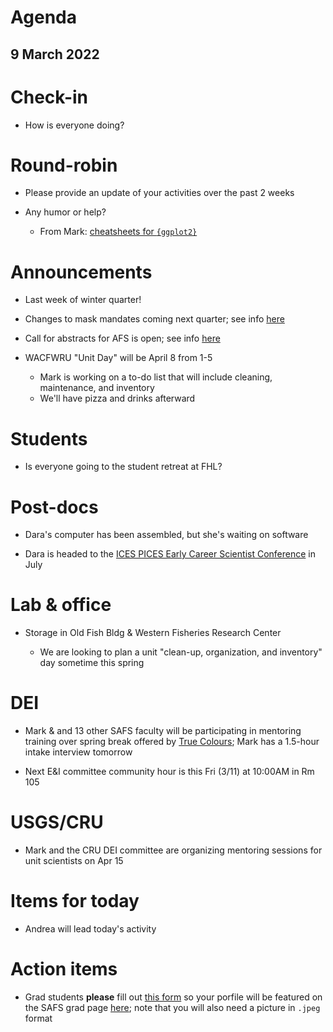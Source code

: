 # Agenda

## 9 March 2022


# Check-in

* How is everyone doing?


# Round-robin

* Please provide an update of your activities over the past 2 weeks

* Any humor or help?
    * From Mark: [cheatsheets for `{ggplot2}`](https://ggplot2tor.com/cheatsheets/)


# Announcements

* Last week of winter quarter!

* Changes to mask mandates coming next quarter; see info [here](https://we.explore.uw.edu/index.php/email/emailWebview?md_id=12192&mkt_tok=NTI3LUFIUi0yNjUAAAGDChetUpq793xkF87u3hF83-cR4-2Hjvlk4hqpYDYeD1hSH2EEIS2dREWllzoyewTbNnifZTcKnXU17y54iOobXU232J_Q3YwSlfyy8peN)

* Call for abstracts for AFS is open; see info [here](https://afsannualmeeting.fisheries.org/call-for-abstracts-2/)

* WACFWRU "Unit Day" will be April 8 from 1-5
    - Mark is working on a to-do list that will include cleaning, maintenance, and inventory  
    - We'll have pizza and drinks afterward


# Students

* Is everyone going to the student retreat at FHL?


# Post-docs

* Dara's computer has been assembled, but she's waiting on software

* Dara is headed to the [ICES PICES Early Career Scientist Conference](https://www.ices.dk/events/symposia/ecsc4/Pages/default.aspx) in July


# Lab & office

* Storage in Old Fish Bldg & Western Fisheries Research Center

    - We are looking to plan a unit "clean-up, organization, and inventory" day sometime this spring


# DEI

* Mark & and 13 other SAFS faculty will be participating in mentoring training over spring break offered by [True Colours](https://www.truecolorsintl.com/); Mark has a 1.5-hour intake interview tomorrow

* Next E&I committee community hour is this Fri (3/11) at 10:00AM in Rm 105


# USGS/CRU

* Mark and the CRU DEI committee are organizing mentoring sessions for unit scientists on Apr 15


# Items for today

* Andrea will lead today's activity


# Action items

* Grad students **please** fill out [this form](https://docs.google.com/forms/d/e/1FAIpQLScNvJ0rXzL48FmJqybD-Ipxqq6Dk7vc9-cFcGZ9bJ1TbmnFIg/viewform) so your porfile will be featured on the SAFS grad page [here](https://fish.uw.edu/students/graduate-program/meet-our-graduate-students/); note that you will also need a picture in `.jpeg` format

